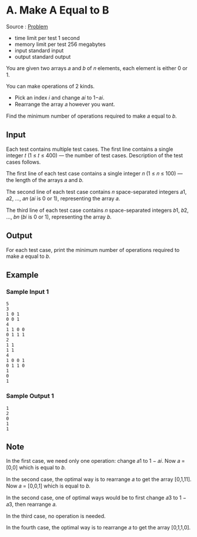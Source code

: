 # A. Make A Equal to B

Source : [Problem](https://codeforces.com/problemset/problem/1736/A)

- time limit per test 1 second
- memory limit per test 256 megabytes
- input standard input
- output standard output

You are given two arrays 𝑎 and 𝑏 of 𝑛 elements, each element is either 0 or 1.

You can make operations of 2 kinds.

- Pick an index 𝑖 and change 𝑎𝑖 to 1−𝑎𝑖.
- Rearrange the array 𝑎 however you want.

Find the minimum number of operations required to make 𝑎 equal to 𝑏.

## Input

Each test contains multiple test cases. The first line contains a single integer 𝑡 (1 ≤ 𝑡 ≤ 400) — the number of test cases. Description of the test cases follows.

The first line of each test case contains a single integer 𝑛 (1 ≤ 𝑛 ≤ 100) — the length of the arrays 𝑎 and 𝑏.

The second line of each test case contains 𝑛 space-separated integers 𝑎1, 𝑎2, …, 𝑎𝑛 (𝑎𝑖 is 0 or 1), representing the array 𝑎.

The third line of each test case contains 𝑛 space-separated integers 𝑏1, 𝑏2, …, 𝑏𝑛 (𝑏𝑖 is 0 or 1), representing the array 𝑏.

## Output

For each test case, print the minimum number of operations required to make 𝑎 equal to 𝑏.

## Example

### Sample Input 1

    5
    3
    1 0 1
    0 0 1
    4
    1 1 0 0
    0 1 1 1
    2
    1 1
    1 1
    4
    1 0 0 1
    0 1 1 0
    1
    0
    1

### Sample Output 1

    1
    2
    0
    1
    1

## Note

In the first case, we need only one operation: change 𝑎1 to 1 − 𝑎𝑖. Now 𝑎 = [0,0] which is equal to 𝑏.

In the second case, the optimal way is to rearrange 𝑎 to get the array [0,1,11]. Now 𝑎 = [0,0,1] which is equal to 𝑏.

In the second case, one of optimal ways would be to first change 𝑎3 to 1 − 𝑎3, then rearrange 𝑎.

In the third case, no operation is needed.

In the fourth case, the optimal way is to rearrange 𝑎 to get the array [0,1,1,0].
